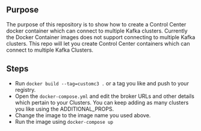 ## Purpose
The purpose of this repository is to show how to create a Control Center docker container which can connect to multiple Kafka clusters. Currently the Docker Container images does not support connecting to multiple Kafka clusters. This repo will let you create Control Center containers which can connect to multiple Kafka Clusters.

## Steps
* Run `docker build --tag=customc3 .` or a tag you like and push to your registry.
* Open the `docker-compose.yml` and edit the broker URLs and other details which pertain to your Clusters. You can keep adding as many clusters you like using the ADDITIONAL_PROPS. 
* Change the image to the image name you used above.
* Run the image using `docker-compose up`



